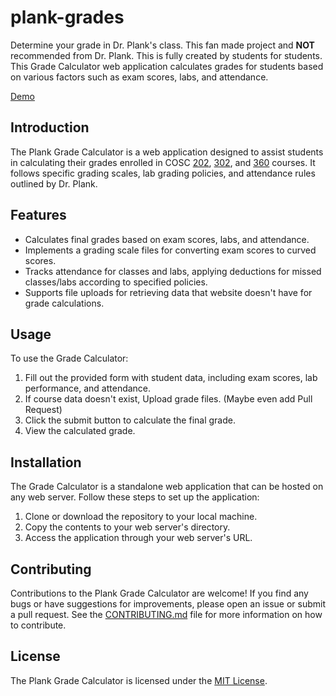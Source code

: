 # plank-grades

Determine your grade in Dr. Plank's class. This fan made project and **NOT** recommended from Dr. Plank. This is fully created by students for students. This Grade Calculator web application calculates grades for students based on various factors such as exam scores, labs, and attendance.

[Demo](https://pisaucer.github.io/plank-grades/)

## Introduction

The Plank Grade Calculator is a web application designed to assist students in calculating their grades enrolled in COSC [202](https://web.eecs.utk.edu/~jplank/plank/classes/cs202/), [302](https://web.eecs.utk.edu/~jplank/plank/classes/cs302/), and [360](https://web.eecs.utk.edu/~jplank/plank/classes/cs360/) courses. It follows specific grading scales, lab grading policies, and attendance rules outlined by Dr. Plank.

## Features

* Calculates final grades based on exam scores, labs, and attendance.
* Implements a grading scale files for converting exam scores to curved scores.
* Tracks attendance for classes and labs, applying deductions for missed classes/labs according to specified policies.
* Supports file uploads for retrieving data that website doesn't have for grade calculations.

## Usage

To use the Grade Calculator:

1. Fill out the provided form with student data, including exam scores, lab performance, and attendance.
2. If course data doesn't exist, Upload grade files. (Maybe even add Pull Request)
3. Click the submit button to calculate the final grade.
4. View the calculated grade.

## Installation

The Grade Calculator is a standalone web application that can be hosted on any web server. Follow these steps to set up the application:

1. Clone or download the repository to your local machine.
2. Copy the contents to your web server's directory.
3. Access the application through your web server's URL.

## Contributing

Contributions to the Plank Grade Calculator are welcome! If you find any bugs or have suggestions for improvements, please open an issue or submit a pull request. See the [CONTRIBUTING.md](CONTRIBUTING.md) file for more information on how to contribute.

## License

The Plank Grade Calculator is licensed under the [MIT License](LICENSE).
